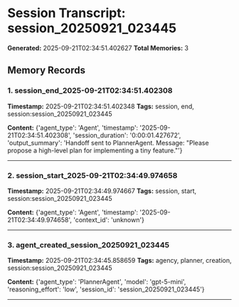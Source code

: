 # Session Transcript: session_20250921_023445

**Generated:** 2025-09-21T02:34:51.402627
**Total Memories:** 3

## Memory Records

### 1. session_end_2025-09-21T02:34:51.402308

**Timestamp:** 2025-09-21T02:34:51.402348
**Tags:** session, end, session:session_20250921_023445

**Content:** {'agent_type': 'Agent', 'timestamp': '2025-09-21T02:34:51.402308', 'session_duration': '0:00:01.427672', 'output_summary': 'Handoff sent to PlannerAgent. Message: "Please propose a high-level plan for implementing a tiny feature."'}

---

### 2. session_start_2025-09-21T02:34:49.974658

**Timestamp:** 2025-09-21T02:34:49.974667
**Tags:** session, start, session:session_20250921_023445

**Content:** {'agent_type': 'Agent', 'timestamp': '2025-09-21T02:34:49.974658', 'context_id': 'unknown'}

---

### 3. agent_created_session_20250921_023445

**Timestamp:** 2025-09-21T02:34:45.858659
**Tags:** agency, planner, creation, session:session_20250921_023445

**Content:** {'agent_type': 'PlannerAgent', 'model': 'gpt-5-mini', 'reasoning_effort': 'low', 'session_id': 'session_20250921_023445'}

---

